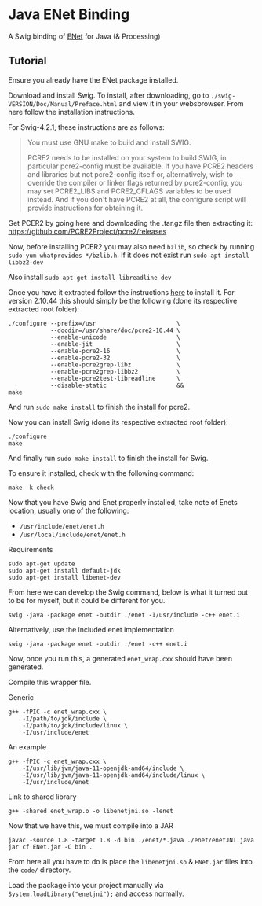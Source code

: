 # Java ENet Binding

A Swig binding of [ENet](http://enet.bespin.org/) for Java (& Processing) 

## Tutorial

Ensure you already have the ENet package installed.

Download and install Swig. To install, after downloading, go to `./swig-VERSION/Doc/Manual/Preface.html` and view it in your websbrowser. From here follow the installation instructions.

For Swig-4.2.1, these instructions are as follows:

>You must use GNU make to build and install SWIG.
>
>PCRE2 needs to be installed on your system to build SWIG, in particular pcre2-config must be available. If you have PCRE2 headers and libraries but not pcre2-config itself or, alternatively, wish to override the compiler or linker flags returned by pcre2-config, you may set PCRE2_LIBS and PCRE2_CFLAGS variables to be used instead. And if you don't have PCRE2 at all, the configure script will provide instructions for obtaining it.

Get PCER2 by going here and downloading the .tar.gz file then extracting it: https://github.com/PCRE2Project/pcre2/releases

Now, before installing PCER2 you may also need `bzlib`, so check by running `sudo yum whatprovides */bzlib.h`. If it does not exist run `sudo apt install libbz2-dev`

Also install `sudo apt-get install libreadline-dev`

Once you have it extracted follow the instructions [here](https://www.linuxfromscratch.org/blfs/view/systemd/general/pcre2.html) to install it. For version 2.10.44 this should simply be the following (done its respective extracted root folder):

```
./configure --prefix=/usr                       \
            --docdir=/usr/share/doc/pcre2-10.44 \
            --enable-unicode                    \
            --enable-jit                        \
            --enable-pcre2-16                   \
            --enable-pcre2-32                   \
            --enable-pcre2grep-libz             \
            --enable-pcre2grep-libbz2           \
            --enable-pcre2test-libreadline      \
            --disable-static                    &&
make
```

And run `sudo make install` to finish the install for pcre2.

Now you can install Swig (done its respective extracted root folder):

```
./configure
make
```
And finally run `sudo make install` to finish the install for Swig.

To ensure it installed, check with the following command:

```
make -k check
```

Now that you have Swig and Enet properly installed, take note of Enets location, usually one of the following:

- `/usr/include/enet/enet.h`
- `/usr/local/include/enet/enet.h`

Requirements

```
sudo apt-get update
sudo apt-get install default-jdk
sudo apt-get install libenet-dev
```

From here we can develop the Swig command, below is what it turned out to be for myself, but it could be different for you.

```
swig -java -package enet -outdir ./enet -I/usr/include -c++ enet.i
```

Alternatively, use the included enet implementation

```
swig -java -package enet -outdir ./enet -c++ enet.i
```

Now, once you run this, a generated `enet_wrap.cxx` should have been generated.

Compile this wrapper file.

Generic

```
g++ -fPIC -c enet_wrap.cxx \
    -I/path/to/jdk/include \
    -I/path/to/jdk/include/linux \
    -I/usr/include/enet
```

An example

```
g++ -fPIC -c enet_wrap.cxx \
    -I/usr/lib/jvm/java-11-openjdk-amd64/include \
    -I/usr/lib/jvm/java-11-openjdk-amd64/include/linux \
    -I/usr/include/enet
```

Link to shared library

```
g++ -shared enet_wrap.o -o libenetjni.so -lenet
```

<!-- Install libenet system-wide

```
sudo cp /path/to/libenet.so /usr/local/lib/
sudo ldconfig
```

```
sudo cp ./libenetjni.so /usr/local/lib/
sudo ldconfig
``` -->

Now that we have this, we must compile into a JAR

```
javac -source 1.8 -target 1.8 -d bin ./enet/*.java ./enet/enetJNI.java
jar cf ENet.jar -C bin .
```

From here all you have to do is place the `libenetjni.so` & `ENet.jar` files into the `code/` directory.

Load the package into your project manually via `System.loadLibrary("enetjni");` and access normally.


<!-- FMS : where I'll probably be doing most of my work-->
